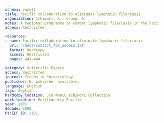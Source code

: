 ```yaml
---
schema: pacelf
title: Pacific collaboration to eliminate lymphatic filariasis
organization: Ichimori, K., Crump, A.
notes: A regional programme to combat lymphatic filariasis in the Pacific islands is showing great promise as it reaches its halfway point. The Pacific Programme to Eliminate Lymphatic Filariasis (PacELF), established in 1999, aims to eliminate the disease from the Pacific by 2010 - ten years ahead of the global target. Set up with support from Australia, and now funded primarily by Japan and underpinned by the Word Health Organization, PacELF is providing evidence that Pacific nations can work cooperatively to rid the region of one of its worst scourges, in addition to discovering techniques and new tools that should be of use in other regions.
access: Restricted

resources:
- name: Pacific collaboration to eliminate lymphatic filariasis
  url: '/docs/contact_for_access.txt'
  format: Hardcopy
  access: Restricted
  pages: 441-444
 
category: Scientific Papers
access: Restricted
journal: Trends in Parasitology
publisher: No publisher available. 
language: English 
tags: English 
hardcopy_location: JCU WHOCC Ichimori collection
work_location: Multicountry Pacific
year: 2005
decade: 2000
PacELF_ID: 2121
---
```

